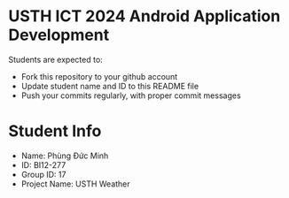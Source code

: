 USTH ICT 2024 Android Application Development
=====================================================

Students are expected to:

* Fork this repository to your github account
* Update student name and ID to this README file
* Push your commits regularly, with proper commit messages

Student Info
=======================

* Name: Phùng Đức Minh  
* ID: BI12-277  
* Group ID: 17
* Project Name: USTH Weather

